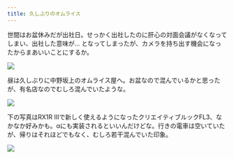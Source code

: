 ```yaml
---
title: 久しぶりのオムライス
---
```


世間はお盆休みだが出社日。せっかく出社したのに肝心の対面会議がなくなってしまい、出社した意味が... となってしまったが、カメラを持ち出す機会になったからまあいいことにするか。

![](https://photos.old.apkas.net/medium/202508/20250812-1R300064.webp)

昼は久しぶりに中野坂上のオムライス屋へ。お盆なので混んでいるかと思ったが、有名店なのでむしろ混んでいたような。

![](https://photos.old.apkas.net/medium/202508/20250812-1R300069.webp)

下の写真はRX1R IIIで新しく使えるようになったクリエイティブルックFL3、なかなか好みかも。αにも実装されるといいんだけどな。行きの電車は空いていたが、帰りはそれほどでもなく、むしろ若干混んでいた印象。

![](https://photos.old.apkas.net/medium/202508/20250812-1R300075.webp)
